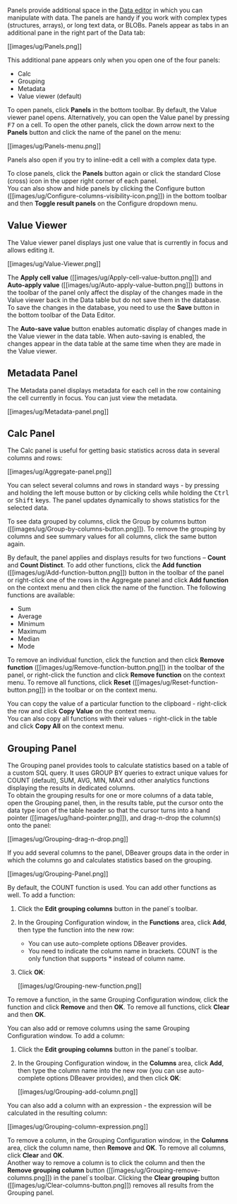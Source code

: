 Panels provide additional space in the [Data editor](https://github.com/dbeaver/dbeaver/wiki/Data-Editor) in which you can manipulate with data. The panels are handy if you work with complex types (structures, arrays), or long text data, or BLOBs. Panels appear as tabs in an additional pane in the right part of the Data tab: 

[[images/ug/Panels.png]]

This additional pane appears only when you open one of the four panels:
* Calc
* Grouping
* Metadata
* Value viewer (default)

To open panels, click **Panels** in the bottom toolbar. By default, the Value viewer panel opens. Alternatively, you can open the Value panel by pressing <kbd>F7</kbd> on a cell.
To open the other panels, click the down arrow next to the **Panels** button and click the name of the panel on the menu:

[[images/ug/Panels-menu.png]]

Panels also open if you try to inline-edit a cell with a complex data type.

To close panels, click the **Panels** button again or click the standard Close (cross) icon in the upper right corner of each panel.  
You can also show and hide panels by clicking the Configure button ([[images/ug/Configure-columns-visibility-icon.png]]) in the bottom toolbar and then **Toggle result panels** on the Configure dropdown menu.

## Value Viewer

The Value viewer panel displays just one value that is currently in focus and allows editing it.
 
[[images/ug/Value-Viewer.png]]

The **Apply cell value** ([[images/ug/Apply-cell-value-button.png]]) and **Auto-apply value** ([[images/ug/Auto-apply-value-button.png]]) buttons in the toolbar of the panel only affect the display of the changes made in the Value viewer back in the Data table but do not save them in the database. To save the changes in the database, you need to use the **Save** button in the bottom toolbar of the Data Editor.

The **Auto-save value** button enables automatic display of changes made in the Value viewer in the data table. When auto-saving is enabled, the changes appear in the data table at the same time when they are made in the Value viewer.

## Metadata Panel
The Metadata panel displays metadata for each cell in the row containing the cell currently in focus. You can just view the metadata.

[[images/ug/Metadata-panel.png]]

## Calc Panel

The Calc panel is useful for getting basic statistics across data in several columns and rows:

[[images/ug/Aggregate-panel.png]]

You can select several columns and rows in standard ways - by pressing and holding the left mouse button or by clicking cells while holding the <kbd>Ctrl</kbd> or <kbd>Shift</kbd> keys. The panel updates dynamically to shows statistics for the selected data.

To see data grouped by columns, click the Group by columns button ([[images/ug/Group-by-columns-button.png]]). To remove the grouping by columns and see summary values for all columns, click the same button again.

By default, the panel applies and displays results for two functions – **Count** and **Count Distinct**. To add other functions, click the **Add function** ([[images/ug/Add-function-button.png]]) button in the toolbar of the panel or right-click one of the rows in the Aggregate panel and click **Add function** on the context menu and then click the name of the function. The following functions are available:
* Sum
* Average
* Minimum
* Maximum
* Median
* Mode

To remove an individual function, click the function and then click **Remove function** ([[images/ug/Remove-function-button.png]]) in the toolbar of the panel, or right-click the function and click **Remove function** on the context menu. To remove all functions, click **Reset** ([[images/ug/Reset-function-button.png]]) in the toolbar or on the context menu.

You can copy the value of a particular function to the clipboard - right-click the row and click **Copy Value** on the context menu.  
You can also copy all functions with their values - right-click in the table and click **Copy All** on the context menu. 

## Grouping Panel

The Grouping panel provides tools to calculate statistics based on a table of a custom SQL query.
It uses GROUP BY queries to extract unique values for COUNT (default), SUM, AVG, MIN, MAX and other analytics functions displaying the results in dedicated columns.  
To obtain the grouping results for one or more columns of a data table, open the Grouping panel, then, in the results table, put the cursor onto the data type icon of the table header so that the cursor turns into a hand pointer ([[images/ug/hand-pointer.png]]), and drag-n-drop the column(s) onto the panel:

[[images/ug/Grouping-drag-n-drop.png]]

If you add several columns to the panel, DBeaver groups data in the order in which the columns go and calculates statistics based on the grouping.

[[images/ug/Grouping-Panel.png]] 

By default, the COUNT function is used. You can add other functions as well. To add a function:
1. Click the **Edit grouping columns** button in the panel`s toolbar.
2. In the Grouping Configuration window, in the **Functions** area, click **Add**, then type the function into the new row:
   * You can use auto-complete options DBeaver provides.
   * You need to indicate the column name in brackets. COUNT is the only function that supports * instead of column name.
3. Click **OK**:
  
   [[images/ug/Grouping-new-function.png]]

To remove a function, in the same Grouping Configuration window, click the function and click **Remove** and then **OK**. To remove all functions, click **Clear** and then **OK**.

You can also add or remove columns using the same Grouping Configuration window. To add a column:
1. Click the **Edit grouping columns** button in the panel`s toolbar.
2. In the Grouping Configuration window, in the **Columns** area, click **Add**, then type the column name into the new row (you can use auto-complete options DBeaver provides), and then click **OK**:  

   [[images/ug/Grouping-add-column.png]]

You can also add a column with an expression - the expression will be calculated in the resulting column:

[[images/ug/Grouping-column-expression.png]]

To remove a column, in the Grouping Configuration window, in the **Columns** area, click the column name, then **Remove** and **OK**. To remove all columns, click **Clear** and **OK**.  
Another way to remove a column is to click the column and then the **Remove grouping column** button ([[images/ug/Grouping-remove-columns.png]]) in the panel`s toolbar. Clicking the **Clear grouping** button ([[images/ug/Clear-columns-button.png]]) removes all results from the Grouping panel.